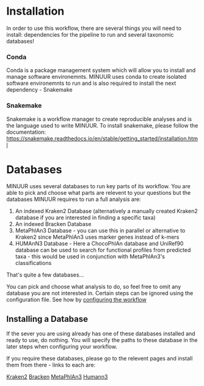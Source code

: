 # Installation 
In order to use this workflow, there are several things you will need to install: dependencies for the pipeline to run and several taxonomic databases! 

### Conda 
Conda is a package management system which will allow you to install and manage software environemnts. MINUUR uses conda to create isolated software environemnts to run and is also required to install the next dependency - Snakemake 

### Snakemake 
Snakemake is a workflow manager to create reproducible analyses and is the language used to write MINUUR. To install snakemake, please follow the documentation: https://snakemake.readthedocs.io/en/stable/getting_started/installation.html

# Databases 
MINUUR uses several databases to run key parts of its workflow. You are able to pick and choose what parts are relevent to your questions but the databases MINUUR requires to run a full analysis are: 
1. An indexed Kraken2 Database (alternatively a manually created Kraken2 database if you are interested in finding a specific taxa)
2. An indexed Bracken Database 
3. MetaPhlAn3 Database - you can use this in parallel or alternative to Kraken2 since MetaPhlAn3 uses marker genes instead of k-mers 
4. HUMAnN3 Database - Here a ChocoPhlAn database and UniRef90 database can be used to search for functional profiles from predicted taxa - this would be used in conjunction with MetaPhlAn3's classifications 

That's quite a few databases...

You can pick and choose what analysis to do, so feel free to omit any database you are not interested in. Certain steps can be ignored using the configuration file. See how by [configuring the workflow](04_Configuring_The_Workflow.md) 

## Installing a Database 
If the sever you are using already has one of these databases installed and ready to use, do nothing. You will specify the paths to these database in the later steps when configuring your workflow. 

If you require these databases, please go to the relevent pages and install them from there - links to each are: 

[Kraken2](https://benlangmead.github.io/aws-indexes/k2)
[Bracken](https://benlangmead.github.io/aws-indexes/k2)
[MetaPhlAn3](https://github.com/biobakery/MetaPhlAn/wiki/MetaPhlAn-3.0)
[Humann3](https://github.com/biobakery/humann)

